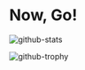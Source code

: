 # Now, Go!

![github-stats](https://github-readme-stats.vercel.app/api?username=lvncer)

![github-trophy](https://github-profile-trophy.vercel.app/?username=lvncer)
